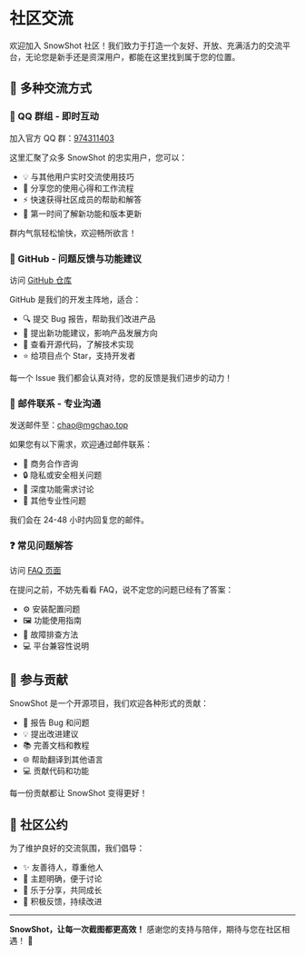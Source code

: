 # 社区交流

欢迎加入 SnowShot 社区！我们致力于打造一个友好、开放、充满活力的交流平台，无论您是新手还是资深用户，都能在这里找到属于您的位置。

## 🎯 多种交流方式

### 💬 QQ 群组 - 即时互动
加入官方 QQ 群：[974311403](https://qm.qq.com/q/w9B2gLdoYg)

这里汇聚了众多 SnowShot 的忠实用户，您可以：
- 💡 与其他用户实时交流使用技巧
- 🤝 分享您的使用心得和工作流程
- ⚡ 快速获得社区成员的帮助和解答
- 🎉 第一时间了解新功能和版本更新

群内气氛轻松愉快，欢迎畅所欲言！

### 🐛 GitHub - 问题反馈与功能建议
访问 [GitHub 仓库](https://github.com/mg-chao/snow-shot)

GitHub 是我们的开发主阵地，适合：
- 🔍 提交 Bug 报告，帮助我们改进产品
- 💫 提出新功能建议，影响产品发展方向
- 📖 查看开源代码，了解技术实现
- ⭐ 给项目点个 Star，支持开发者

每一个 Issue 我们都会认真对待，您的反馈是我们进步的动力！

### 📧 邮件联系 - 专业沟通
发送邮件至：chao@mgchao.top

如果您有以下需求，欢迎通过邮件联系：
- 🏢 商务合作咨询
- 🔒 隐私或安全相关问题
- 📝 深度功能需求讨论
- 🤝 其他专业性问题

我们会在 24-48 小时内回复您的邮件。

### ❓ 常见问题解答
访问 [FAQ 页面](/faq/common/1)

在提问之前，不妨先看看 FAQ，说不定您的问题已经有了答案：
- ⚙️ 安装配置问题
- 🖼️ 功能使用指南
- 🔧 故障排查方法
- 💻 平台兼容性说明

## 🌟 参与贡献

SnowShot 是一个开源项目，我们欢迎各种形式的贡献：
- 🐛 报告 Bug 和问题
- 💡 提出改进建议
- 📚 完善文档和教程
- 🌐 帮助翻译到其他语言
- 💻 贡献代码和功能

每一份贡献都让 SnowShot 变得更好！

## 💝 社区公约

为了维护良好的交流氛围，我们倡导：
- ✨ 友善待人，尊重他人
- 🎯 主题明确，便于讨论
- 🤝 乐于分享，共同成长
- 💪 积极反馈，持续改进

---

**SnowShot，让每一次截图都更高效！** 感谢您的支持与陪伴，期待与您在社区相遇！ 🎉